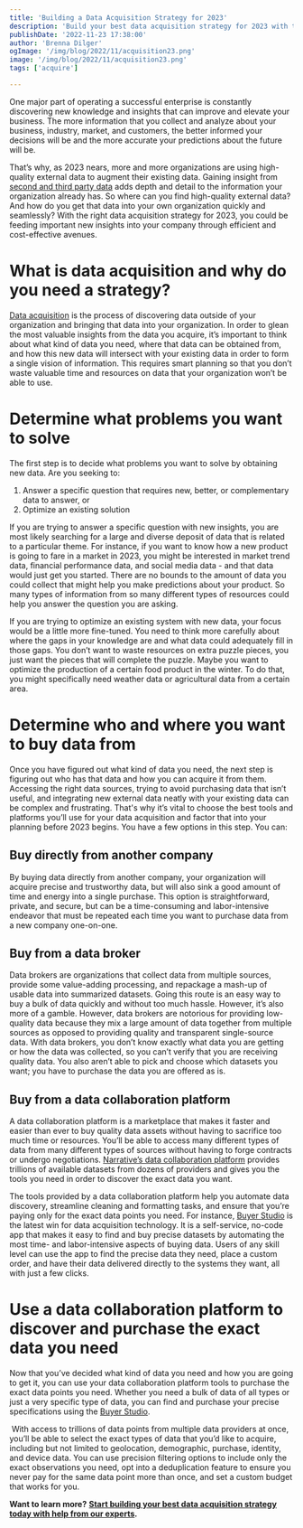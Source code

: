```yaml
---
title: 'Building a Data Acquisition Strategy for 2023'
description: 'Build your best data acquisition strategy for 2023 with this quick and helpful guide.'
publishDate: '2022-11-23 17:38:00'
author: 'Brenna Dilger'
ogImage: '/img/blog/2022/11/acquisition23.png'
image: '/img/blog/2022/11/acquisition23.png'
tags: ['acquire']

---
```

One major part of operating a successful enterprise is constantly discovering new knowledge and insights that can improve and elevate your business. The more information that you collect and analyze about your business, industry, market, and customers, the better informed your decisions will be and the more accurate your predictions about the future will be.

That’s why, as 2023 nears, more and more organizations are using high-quality external data to augment their existing data. Gaining insight from [second and third party data](https://blog.narrative.io/first-party-second-party-third-party-data) adds depth and detail to the information your organization already has. So where can you find high-quality external data? And how do you get that data into your own organization quickly and seamlessly? With the right data acquisition strategy for 2023, you could be feeding important new insights into your company through efficient and cost-effective avenues.

**What is data acquisition and why do you need a strategy?**
============================================================

[Data acquisition](https://www.narrative.io/acquire) is the process of discovering data outside of your organization and bringing that data into your organization. In order to glean the most valuable insights from the data you acquire, it’s important to think about what kind of data you need, where that data can be obtained from, and how this new data will intersect with your existing data in order to form a single vision of information. This requires smart planning so that you don’t waste valuable time and resources on data that your organization won’t be able to use.

**Determine what problems you want to solve** 
==============================================

The first step is to decide what problems you want to solve by obtaining new data. Are you seeking to:

1.  Answer a specific question that requires new, better, or complementary data to answer, or
2.  Optimize an existing solution 

If you are trying to answer a specific question with new insights, you are most likely searching for a large and diverse deposit of data that is related to a particular theme. For instance, if you want to know how a new product is going to fare in a market in 2023, you might be interested in market trend data, financial performance data, and social media data - and that data would just get you started. There are no bounds to the amount of data you could collect that might help you make predictions about your product. So many types of information from so many different types of resources could help you answer the question you are asking. 

If you are trying to optimize an existing system with new data, your focus would be a little more fine-tuned. You need to think more carefully about where the gaps in your knowledge are and what data could adequately fill in those gaps. You don’t want to waste resources on extra puzzle pieces, you just want the pieces that will complete the puzzle. Maybe you want to optimize the production of a certain food product in the winter. To do that, you might specifically need weather data or agricultural data from a certain area. 

**Determine who and where you want to buy data from**
=====================================================

Once you have figured out what kind of data you need, the next step is figuring out who has that data and how you can acquire it from them. Accessing the right data sources, trying to avoid purchasing data that isn’t useful, and integrating new external data neatly with your existing data can be complex and frustrating. That's why it’s vital to choose the best tools and platforms you’ll use for your data acquisition and factor that into your planning before 2023 begins. You have a few options in this step. You can: 

**Buy directly from another company**
-------------------------------------

By buying data directly from another company, your organization will acquire precise and trustworthy data, but will also sink a good amount of time and energy into a single purchase. This option is straightforward, private, and secure, but can be a time-consuming and labor-intensive endeavor that must be repeated each time you want to purchase data from a new company one-on-one.

**Buy from a data broker**
--------------------------

Data brokers are organizations that collect data from multiple sources, provide some value-adding processing, and repackage a mash-up of usable data into summarized datasets. Going this route is an easy way to buy a bulk of data quickly and without too much hassle. However, it’s also more of a gamble. However, data brokers are notorious for providing low-quality data because they mix a large amount of data together from multiple sources as opposed to providing quality and transparent single-source data. With data brokers, you don’t know exactly what data you are getting or how the data was collected, so you can’t verify that you are receiving quality data. You also aren’t able to pick and choose which datasets you want; you have to purchase the data you are offered as is. 

**Buy from a data collaboration platform**
------------------------------------------

A data collaboration platform is a marketplace that makes it faster and easier than ever to buy quality data assets without having to sacrifice too much time or resources. You’ll be able to access many different types of data from many different types of sources without having to forge contracts or undergo negotiations. [Narrative’s data collaboration platform](https://www.narrative.io/distribute) provides trillions of available datasets from dozens of providers and gives you the tools you need in order to discover the exact data you want.

The tools provided by a data collaboration platform help you automate data discovery, streamline cleaning and formatting tasks, and ensure that you’re paying only for the exact data points you need. For instance, [Buyer Studio](https://blog.narrative.io/buyer-studio) is the latest win for data acquisition technology. It is a self-service, no-code app that makes it easy to find and buy precise datasets by automating the most time- and labor-intensive aspects of buying data. Users of any skill level can use the app to find the precise data they need, place a custom order, and have their data delivered directly to the systems they want, all with just a few clicks.

**Use a data collaboration platform to discover and purchase the exact data you need**
======================================================================================

Now that you’ve decided what kind of data you need and how you are going to get it, you can use your data collaboration platform tools to purchase the exact data points you need. Whether you need a bulk of data of all types or just a very specific type of data, you can find and purchase your precise specifications using the [Buyer Studio](https://www.narrative.io/buyer-studio).

 With access to trillions of data points from multiple data providers at once, you’ll be able to select the exact types of data that you’d like to acquire, including but not limited to geolocation, demographic, purchase, identity, and device data. You can use precision filtering options to include only the exact observations you need, opt into a deduplication feature to ensure you never pay for the same data point more than once, and set a custom budget that works for you.

**Want to learn more?** [**Start building your best data acquisition strategy today with help from our experts**](https://www.narrative.io/demo)**.**
